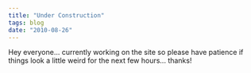 ```yaml
---
title: "Under Construction"
tags: blog
date: "2010-08-26"
---
```


Hey everyone... currently working on the site so please have patience if things look a little weird for the next few hours... thanks!
